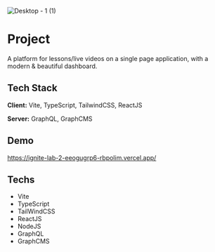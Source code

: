 ![Desktop - 1 (1)](https://user-images.githubusercontent.com/66570560/175113718-6297e833-a4bc-4c85-9bfd-d802fa37d06d.png)

# Project

A platform for lessons/live videos on a single page application, with a modern & beautiful dashboard.

## Tech Stack

**Client:** Vite, TypeScript, TailwindCSS, ReactJS

**Server:** GraphQL, GraphCMS


## Demo

https://ignite-lab-2-eeogugrp6-rbpolim.vercel.app/

## Techs

- Vite
- TypeScript
- TailWindCSS
- ReactJS
- NodeJS
- GraphQL
- GraphCMS